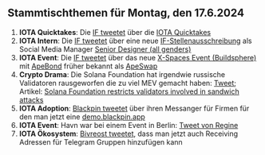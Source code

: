 ## Stammtischthemen für Montag, den 17.6.2024

1. **IOTA Quicktakes**: Die [IF tweetet](https://x.com/iota/status/1800094050038567091) über die [IOTA Quicktakes]()
2. **IOTA Intern**: Die [IF tweetet](https://x.com/iota/status/1800422724898045981) über eine neue [IF-Stellenausschreibung](https://www.iota.org/foundation/careers) als Social Media Manager [Senior Designer (all genders)](https://www.iota.org/foundation/careers)
3. **IOTA Event**: Die [IF tweetet](https://x.com/iota/status/1800452928588611783) über das neue [X-Spaces Event (Buildsphere)](https://x.com/i/spaces/1LyGBnqbgZMGN) mit [ApeBond](https://x.com/ApeBond) früher bekannt als [ApeSwap](https://apeswap.finance/)
4. **Crypto Drama**: Die Solana Foundation hat irgendwie russische Validatoren rausgeworfen die zu viel MEV gemacht haben: [Tweet](https://x.com/WuBlockchain/status/1800113995770462711); Artikel: [Solana Foundation restricts validators involved in sandwich attacks](https://cryptobriefing.com/solana-fnd-validator-mev-restrictions/)
5. **IOTA Adoption**: [Blackpin tweetet](https://x.com/BLACKPIN_GmbH/status/1800475305108459828) über ihren Messanger für Firmen für den man jetzt eine [demo.blackpin.app](https://demo.blackpin.app/)
6. **IOTA Event**: Havn war bei einem Event in Berlin: [Tweet von Regine](https://x.com/Energine/status/1800444014488965381)
7. **IOTA Ökosystem**: [Bivreost tweetet](https://x.com/bivreost/status/1800455771777536024), dass man jetzt auch Receiving Adressen für Telegram Gruppen hinzufügen kann
